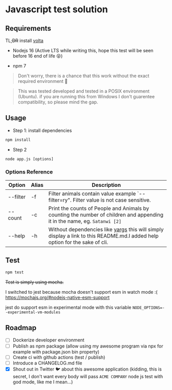 # Javascript test solution

## Requirements

TL;~~DR~~ install [volta](https://volta.sh/)

- Nodejs 16 (Active LTS while writing this, hope this test will be seen before 16 end of life 😝) 

- npm 7

> Don't worry, there is a chance that this work without the exact required environment 🤞 

> This was tested developed and tested in a POSIX environment (Ubuntu). if you are running this from Windows I don't guarentee 
compatibility, so please mind the gap.

## Usage

- Step 1: install dependencies

```bash
npm install
```

- Step 2 

```
node app.js [options]
```

### Options Reference


| Option   | Alias   | Description |
|---|---|---|
|--filter|-f|Filter animals contain value example `--filter=ry". Filter value is not case sensitive. |
|--count|-c|Print the counts of People and Animals by counting the number of children and appending it in the name, eg. `Satanwi [2]` |
|--help|-h|Without dependencies like [yargs](https://github.com/yargs/yargs) this will simply display a link to this README.md.I added help option for the sake of cli.|

## Test

```bash
npm test
```

~~Test is simply using mocha.~~

I switched to jest because mocha doesn't support esm in watch mode :( https://mochajs.org/#nodejs-native-esm-support

jest do support esm in experimental mode with this variable `NODE_OPTIONS=--experimental-vm-modules`

## Roadmap

- [ ] Dockerize developer environment
- [ ] Publish as npm package (allow using my awesome program via npx for example with package.json bin property)
- [ ] Create ci with github actions (test / publish)
- [ ] Introduce a CHANGELOG.md file
- [x] Shout out in Twitter 🐦 about this awesome application (kidding, this is secret, I don't want every body will pass `ACME COMPANY` node js test with god mode, like me I mean...)
